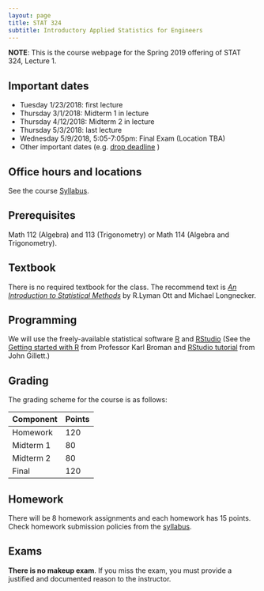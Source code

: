 ```yaml
---
layout: page
title: STAT 324
subtitle: Introductory Applied Statistics for Engineers
---
```


**NOTE**: This is the course webpage for the Spring 2019 offering of STAT 324, Lecture 1.

## Important dates

- Tuesday 1/23/2018: first lecture
- Thursday 3/1/2018: Midterm 1 in lecture
- Thursday 4/12/2018: Midterm 2 in lecture
- Thursday 5/3/2018: last lecture
- Wednesday 5/9/2018, 5:05-7:05pm: Final Exam (Location TBA)
- Other important dates (e.g. [drop deadline](https://registrar.wisc.edu/fall_deadlines_at_a_glance.htm) )


## Office hours and locations

See the course [Syllabus](https://github.com/dzwang91/stat324/raw/gh-pages/lectures/Syllabus.pdf).



## Prerequisites

Math 112 (Algebra) and 113 (Trigonometry) or Math 114 (Algebra and Trigonometry).
 

## Textbook
There is no required textbook for the class. The recommend text is *[An Introduction to Statistical Methods](https://www.amazon.com/Introduction-Statistical-Analysis-Available-Enhanced/dp/0495017582)* by R.Lyman Ott and Michael Longnecker. 

## Programming 

We will use the freely-available statistical software [R](https://cran.r-project.org/) and [RStudio](https://www.rstudio.com/) (See the [Getting started with R](https://www.biostat.wisc.edu/~kbroman/teaching/stat371/R.html) from Professor Karl Broman and [RStudio tutorial](http://pages.stat.wisc.edu/~jgillett/371/RStudio/) from John Gillett.) 


## Grading
The grading scheme for the course is as follows:

| Component  | Points  |
|-------------|-----|
| Homework  | 120 |
| Midterm 1 | 80 |
| Midterm 2   | 80 |
| Final | 120 |

## Homework

There will be 8 homework assignments and each homework has 15 points. Check homework submission policies from the [syllabus](https://github.com/dzwang91/stat324/raw/gh-pages/lectures/Syllabus.pdf). 

## Exams

**There is no makeup exam**. If you miss the exam, you must provide a justified and documented reason to the instructor. 


